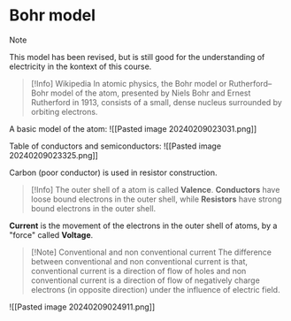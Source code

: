 # Bohr model

>[!Note]
>This model has been revised, but is still good for the understanding of electricity in the kontext of this course.
 
>[!Info] Wikipedia
>In atomic physics, the Bohr model or Rutherford–Bohr model of the atom, presented by Niels Bohr and Ernest Rutherford in 1913, consists of a small, dense nucleus surrounded by orbiting electrons.

A basic model of the atom:
![[Pasted image 20240209023031.png]]

Table of conductors and semiconductors:
![[Pasted image 20240209023325.png]]

Carbon (poor conductor) is used in resistor construction.

>[!Info]
The outer shell of a atom is called **Valence**.
**Conductors** have loose bound electrons in the outer shell, while **Resistors** have strong bound electrons in the outer shell.

**Current** is the movement of the electrons in the outer shell of atoms, by a "force" called **Voltage**.

>[!Note] Conventional and non conventional current
>The difference between conventional and non conventional current is that, conventional current is a direction of flow of holes and non conventional current is a direction of flow of negatively charge electrons (in opposite direction) under the influence of electric field.

![[Pasted image 20240209024911.png]]